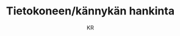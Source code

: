 ---
title: "Tietokoneen/kännykän hankinta"

tags:
  - laitteen-valinta



author: KR

link: http://hs.fi
---